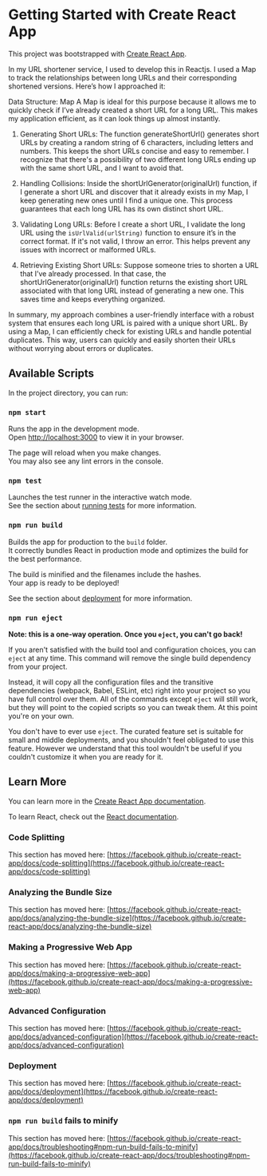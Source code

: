 # Getting Started with Create React App

This project was bootstrapped with [Create React App](https://github.com/facebook/create-react-app).


In my URL shortener service, I used to develop this in Reactjs. I used a Map to track the relationships between long URLs and their corresponding shortened versions. Here’s how I approached it:

Data Structure: Map
A Map is ideal for this purpose because it allows me to quickly check if I’ve already created a short URL for a long URL. This makes my application efficient, as it can look things up almost instantly.

1. Generating Short URLs: 
The function generateShortUrl() generates short URLs by creating a random string of 6 characters, including letters and numbers. This keeps the short URLs concise and easy to remember.
I recognize that there's a possibility of two different long URLs ending up with the same short URL, and I want to avoid that.

2. Handling Collisions: 
Inside the shortUrlGenerator(originalUrl) function, if I generate a short URL and discover that it already exists in my Map, I keep generating new ones until I find a unique one. This process guarantees that each long URL has its own distinct short URL.

3. Validating Long URLs: 
Before I create a short URL, I validate the long URL using the `isUrlValid(urlString)` function to ensure it’s in the correct format. If it's not valid, I throw an error. This helps prevent any issues with incorrect or malformed URLs.

4. Retrieving Existing Short URLs: 
 Suppose someone tries to shorten a URL that I’ve already processed. In that case, the shortUrlGenerator(originalUrl) function returns the existing short URL associated with that long URL instead of generating a new one. This saves time and keeps everything organized.

In summary, my approach combines a user-friendly interface with a robust system that ensures each long URL is paired with a unique short URL. By using a Map, I can efficiently check for existing URLs and handle potential duplicates. This way, users can quickly and easily shorten their URLs without worrying about errors or duplicates.


## Available Scripts

In the project directory, you can run:

### `npm start`

Runs the app in the development mode.\
Open [http://localhost:3000](http://localhost:3000) to view it in your browser.

The page will reload when you make changes.\
You may also see any lint errors in the console.

### `npm test`

Launches the test runner in the interactive watch mode.\
See the section about [running tests](https://facebook.github.io/create-react-app/docs/running-tests) for more information.

### `npm run build`

Builds the app for production to the `build` folder.\
It correctly bundles React in production mode and optimizes the build for the best performance.

The build is minified and the filenames include the hashes.\
Your app is ready to be deployed!

See the section about [deployment](https://facebook.github.io/create-react-app/docs/deployment) for more information.

### `npm run eject`

**Note: this is a one-way operation. Once you `eject`, you can't go back!**

If you aren't satisfied with the build tool and configuration choices, you can `eject` at any time. This command will remove the single build dependency from your project.

Instead, it will copy all the configuration files and the transitive dependencies (webpack, Babel, ESLint, etc) right into your project so you have full control over them. All of the commands except `eject` will still work, but they will point to the copied scripts so you can tweak them. At this point you're on your own.

You don't have to ever use `eject`. The curated feature set is suitable for small and middle deployments, and you shouldn't feel obligated to use this feature. However we understand that this tool wouldn't be useful if you couldn't customize it when you are ready for it.

## Learn More

You can learn more in the [Create React App documentation](https://facebook.github.io/create-react-app/docs/getting-started).

To learn React, check out the [React documentation](https://reactjs.org/).

### Code Splitting

This section has moved here: [https://facebook.github.io/create-react-app/docs/code-splitting](https://facebook.github.io/create-react-app/docs/code-splitting)

### Analyzing the Bundle Size

This section has moved here: [https://facebook.github.io/create-react-app/docs/analyzing-the-bundle-size](https://facebook.github.io/create-react-app/docs/analyzing-the-bundle-size)

### Making a Progressive Web App

This section has moved here: [https://facebook.github.io/create-react-app/docs/making-a-progressive-web-app](https://facebook.github.io/create-react-app/docs/making-a-progressive-web-app)

### Advanced Configuration

This section has moved here: [https://facebook.github.io/create-react-app/docs/advanced-configuration](https://facebook.github.io/create-react-app/docs/advanced-configuration)

### Deployment

This section has moved here: [https://facebook.github.io/create-react-app/docs/deployment](https://facebook.github.io/create-react-app/docs/deployment)

### `npm run build` fails to minify

This section has moved here: [https://facebook.github.io/create-react-app/docs/troubleshooting#npm-run-build-fails-to-minify](https://facebook.github.io/create-react-app/docs/troubleshooting#npm-run-build-fails-to-minify)
